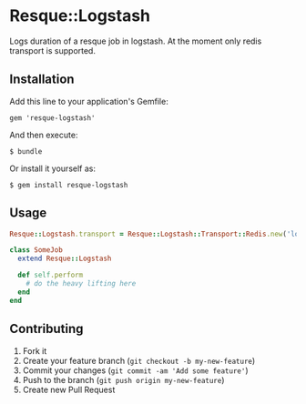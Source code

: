 # Resque::Logstash

Logs duration of a resque job in logstash. At the moment only redis
transport is supported.

## Installation

Add this line to your application's Gemfile:

    gem 'resque-logstash'

And then execute:

    $ bundle

Or install it yourself as:

    $ gem install resque-logstash

## Usage

```ruby
Resque::Logstash.transport = Resque::Logstash::Transport::Redis.new('localhost', 6379)

class SomeJob
  extend Resque::Logstash

  def self.perform
    # do the heavy lifting here
  end
end
```

## Contributing

1. Fork it
2. Create your feature branch (`git checkout -b my-new-feature`)
3. Commit your changes (`git commit -am 'Add some feature'`)
4. Push to the branch (`git push origin my-new-feature`)
5. Create new Pull Request

